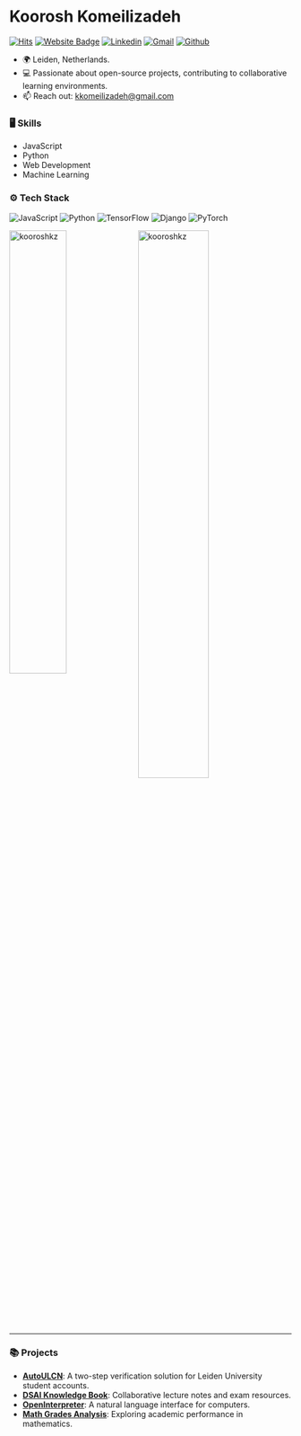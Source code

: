 # Koorosh Komeilizadeh

[![Hits](https://hits.seeyoufarm.com/api/count/incr/badge.svg?url=https%3A%2F%2Fgithub.com%2Fkooroshkz&count_bg=%2379C83D&title_bg=%23555555&icon=&icon_color=%23E7E7E7&title=Profile+Views&edge_flat=false)](https://hits.seeyoufarm.com)
[![Website Badge](https://img.shields.io/badge/-Website-c14438?style=flat&logo=Google-Chrome&logoColor=white&link=https://kooroshkz.com)](https://kooroshkz.com)
[![Linkedin](https://img.shields.io/badge/-LinkedIn-blue?style=flat&logo=Linkedin&logoColor=white)](https://www.linkedin.com/in/kooroshkz/)
[![Gmail](https://img.shields.io/badge/-Gmail-c14438?style=flat&logo=Gmail&logoColor=white)](mailto:kkomeilizadeh@gmail.com)
[![Github](https://img.shields.io/github/followers/kooroshkz?label=Follow&style=social)](https://github.com/kooroshkz)

- 🌍 Leiden, Netherlands.
- 💻 Passionate about open-source projects, contributing to collaborative learning environments.
- 📫 Reach out: kkomeilizadeh@gmail.com

### 🖥 Skills

- JavaScript
- Python
- Web Development
- Machine Learning

### ⚙️ Tech Stack

![JavaScript](https://img.shields.io/badge/-JavaScript-05122A?style=flat-square&logo=JavaScript&color=353535) ![Python](https://img.shields.io/badge/-Python-05122A?style=flat-square&logo=Python&color=353535) ![TensorFlow](https://img.shields.io/badge/-TensorFlow-05122A?style=flat-square&logo=TensorFlow&color=353535)
![Django](https://img.shields.io/badge/-Django-05122A?style=flat-square&logo=Django&color=353535)
![PyTorch](https://img.shields.io/badge/-PyTorch-05122A?style=flat-square&logo=PyTorch&color=353535)

<div>
  <img width="45%" align="left" src="https://github-readme-stats.vercel.app/api/top-langs?username=kooroshkz&show_icons=true&locale=en&layout=compact" alt="kooroshkz" />
  <img width="50%" src="https://github-readme-streak-stats.herokuapp.com/?user=kooroshkz&" alt="kooroshkz" />
</div>

---

### 📚 Projects

- **[AutoULCN](https://github.com/kooroshkz/AutoULCN)**: A two-step verification solution for Leiden University student accounts.
- **[DSAI Knowledge Book](https://github.com/kooroshkz/DSAI-knowledge-book)**: Collaborative lecture notes and exam resources.
- **[OpenInterpreter](https://github.com/OpenInterpreter/open-interpreter)**: A natural language interface for computers.
- **[Math Grades Analysis](https://github.com/kooroshkz/math_grades_analysis)**: Exploring academic performance in mathematics.
